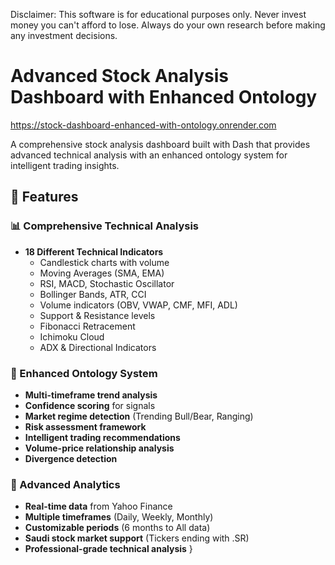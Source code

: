 
Disclaimer: This software is for educational purposes only. Never invest money you can't afford to lose. Always do your own research before making any investment decisions.


# Advanced Stock Analysis Dashboard with Enhanced Ontology

https://stock-dashboard-enhanced-with-ontology.onrender.com

A comprehensive stock analysis dashboard built with Dash that provides advanced technical analysis with an enhanced ontology system for intelligent trading insights.

## 🚀 Features

### 📊 Comprehensive Technical Analysis
- **18 Different Technical Indicators**
  - Candlestick charts with volume
  - Moving Averages (SMA, EMA)
  - RSI, MACD, Stochastic Oscillator
  - Bollinger Bands, ATR, CCI
  - Volume indicators (OBV, VWAP, CMF, MFI, ADL)
  - Support & Resistance levels
  - Fibonacci Retracement
  - Ichimoku Cloud
  - ADX & Directional Indicators

### 🧠 Enhanced Ontology System
- **Multi-timeframe trend analysis**
- **Confidence scoring** for signals
- **Market regime detection** (Trending Bull/Bear, Ranging)
- **Risk assessment framework**
- **Intelligent trading recommendations**
- **Volume-price relationship analysis**
- **Divergence detection**

### 🎯 Advanced Analytics
- **Real-time data** from Yahoo Finance
- **Multiple timeframes** (Daily, Weekly, Monthly)
- **Customizable periods** (6 months to All data)
- **Saudi stock market support** (Tickers ending with .SR)
- **Professional-grade technical analysis**
}

